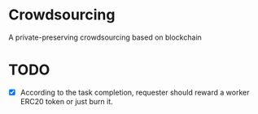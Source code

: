 # Crowdsourcing

A private-preserving crowdsourcing based on blockchain

# TODO

- [x] According to the task completion, requester should reward a worker ERC20 token or just burn it.
